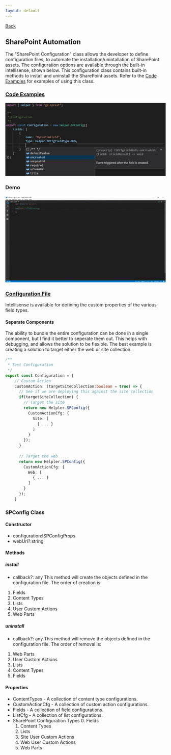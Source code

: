```yaml
---
layout: default
---
```

[Back](/topics)
## SharePoint Automation
The "SharePoint Configuration" class allows the developer to define configuration files, to automate the installation/unintallation of SharePoint assets. The configuration options are available through the built-in intellisense, shown below. This configuration class contains built-in methods to install and uninstall the SharePoint assets. Refer to the [Code Examples](automation-code) for examples of using this class.

### [Code Examples](automation-code)
![SharePoint Enumerator Types](/assets/images/intellisense-ts-types-cfg-type.png)

### Demo
![Automation](/assets/images/demo-spcfg.gif)

### [Configuration File](automation-cfg-file)
Intellisense is available for defining the custom properties of the various field types.
#### Separate Components
The ability to bundle the entire configuration can be done in a single component, but I find it better to seperate them out. This helps with debugging, and allows the solution to be flexible. The best example is creating a solution to target either the web or site collection.
```ts
/**
 * Test Configuration
 */
export const Configuration = {
    // Custom Action
    CustomAction: (targetSiteCollection:boolean = true) => {
      // See if we are deploying this against the site collection
      if(targetSiteCollection) {
        // Target the site
        return new Helpler.SPConfig({
          CustomActionCfg: {
            Site: [
              { ... }
            ]
          }
        });
      }

      // Target the web
      return new Helpler.SPConfig({
        CustomActionCfg: {
          Web: [
            { ... }
          ]
        }
      });
    }
```

### SPConfig Class
#### Constructor
* configuration:ISPConfigProps
* webUrl?:string

#### Methods
##### install
* callback?: any
This method will create the objects defined in the configuration file. The order of creation is:
1. Fields
2. Content Types
3. Lists
4. User Custom Actions
5. Web Parts

##### uninstall
* callback?: any
This method will remove the objects defined in the configuration file. The order of removal is:
1. Web Parts
2. User Custom Actions
3. Lists
4. Content Types
5. Fields

#### Properties
* ContentTypes - A collection of content type configurations.
* CustomActionCfg - A collection of custom action configurations.
* Fields - A collection of field configurations.
* ListCfg - A collection of list configurations.
* SharePoint Configuration Types
  0. Fields
  1. Content Types
  2. Lists
  3. Site User Custom Actions
  4. Web User Custom Actions
  5. Web Parts